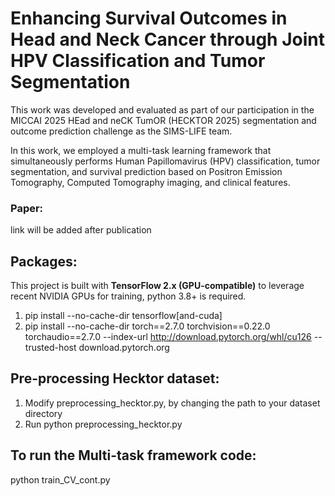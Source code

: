 # Enhancing Survival Outcomes in Head and Neck Cancer through Joint HPV Classification and Tumor Segmentation

This work was developed and evaluated as part of our participation in the MICCAI 2025 HEad and neCK TumOR (HECKTOR 2025) segmentation and outcome prediction challenge as the SIMS-LIFE team.

In this work, we employed a multi-task learning framework that simultaneously performs Human Papillomavirus (HPV) classification, tumor segmentation, and survival prediction based on Positron Emission Tomography, Computed Tomography imaging, and clinical features. 


### Paper:
link will be added after publication


## Packages:
This project is built with **TensorFlow 2.x (GPU-compatible)** to leverage recent NVIDIA GPUs for training, python 3.8+ is required.
1. pip install --no-cache-dir tensorflow[and-cuda]
2. pip install --no-cache-dir torch==2.7.0 torchvision==0.22.0 torchaudio==2.7.0 --index-url http://download.pytorch.org/whl/cu126 --trusted-host download.pytorch.org


## Pre-processing Hecktor dataset:
1. Modify preprocessing_hecktor.py, by changing the path to your dataset directory
3. Run python preprocessing_hecktor.py


## To run the Multi-task framework code:
python train_CV_cont.py
